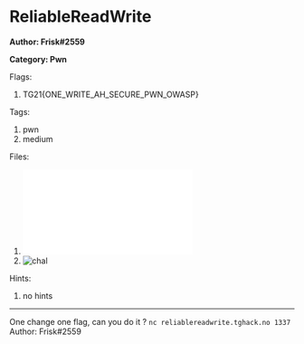 # ReliableReadWrite
**Author: Frisk#2559**

**Category: Pwn**

Flags:
1. TG21{ONE_WRITE_AH_SECURE_PWN_OWASP}


Tags: 
1. pwn
2. medium

Files: 
1. ![libc6_2.31-0ubuntu9.1_amd64.so](./uploads/libc6_2.31-0ubuntu9.1_amd64.so)
2. ![chal](./uploads/chal)

Hints: 
1. no hints


---
One change one flag, can you do it ? ``nc reliablereadwrite.tghack.no 1337``
Author: Frisk#2559

